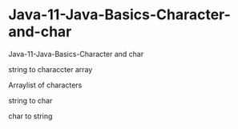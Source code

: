 # Java-11-Java-Basics-Character-and-char
Java-11-Java-Basics-Character and char


string to characcter array

Arraylist of characters

string to char

char to string


